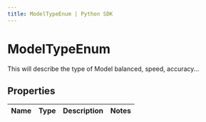 ```yaml
---
title: ModelTypeEnum | Python SDK
---
```


# ModelTypeEnum

This will describe the type of Model balanced, speed, accuracy...

## Properties

Name | Type | Description | Notes
------------ | ------------- | ------------- | -------------



